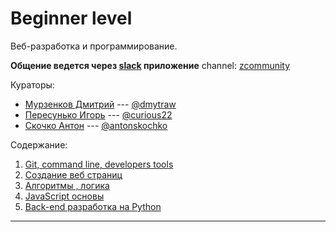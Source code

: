 # Beginner level

Веб-разработка и программирование.

**Общение ведется через [slack](https://slack.com/) приложение** channel: [zcommunity](https://zcommunity.slack.com/)

Кураторы:

- [Мурзенков Дмитрий](https://github.com/Dmytraw) --- [@dmytraw](https://zcommunity.slack.com/korzh_sergii/)
- [Пересунько Игорь](https://github.com/curious22) --- [@curious22](https://zcommunity.slack.com/curious22/)
- [Скочко Антон](https://github.com/AntonSkochko) --- [@antonskochko](https://zcommunity.slack.com/antonskochko/)

Содержание:

1. [Git, command line, developers tools](tools.md)
2. [Создание веб страниц](htmlAndCss.md)
3. [Алгоритмы , логика](algoritms.md)
4. [JavaScript основы](js.md)
5. [Back-end разработка на Python](backend.md)

--------------------------------------------------------------------------------
